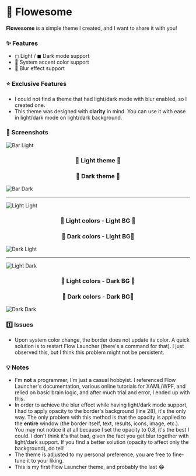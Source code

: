 # 💠 Flowesome

**Flowesome** is a simple theme I created, and I want to share it with you!

### ✨ Features

- ◻ Light / ◼ Dark mode support
- 🎨 System accent color support
- 🧊 Blur effect support

### ⭐ Exclusive Features
- I could not find a theme that had light/dark mode with blur enabled, so I created one.
- This theme was designed with **clarity** in mind. You can use it with ease in light/dark mode on light/dark background.

### 📸 Screenshots

![Bar Light](https://github.com/user-attachments/assets/815240e1-bafd-4113-96d8-3e74c903830e)

<h3 align="center">🔼 Light theme 🔼</h3>
<h3 align="center">🔽 Dark theme 🔽</h3>

![Bar Dark](https://github.com/user-attachments/assets/8efe928f-3940-4a88-924a-d3b943b07ada)

---

![Light Light](https://github.com/user-attachments/assets/0801d6cc-b7f4-40ee-a573-22d09ef7f1f1)

<h3 align="center">🔼 Light colors - Light BG 🔼</h3>
<h3 align="center">🔽 Dark colors - Light BG🔽</h3>

![Dark Light](https://github.com/user-attachments/assets/e6c9526b-0e3f-49e7-b6de-6f91f8a2562a)

---

![Light Dark](https://github.com/user-attachments/assets/af02b2cc-a11c-4df2-a501-a1745786640f)

<h3 align="center">🔼 Light colors - Dark BG 🔼</h3>
<h3 align="center">🔽 Dark colors - Dark BG🔽</h3>

![Dark Dark](https://github.com/user-attachments/assets/3645b0b3-dfc2-49b0-a846-a8465f6dc919)

### 1️⃣ Issues
- Upon system color change, the border does not update its color. A quick solution is to restart Flow Launcher (there's a command for that). I just observed this, but I think this problem might not be persistent.

### 💡 Notes
- I'm **not** a programmer, I'm just a casual hobbyist. I referenced Flow Launcher's documentation, various online tutorials for XAML/WPF, and relied on basic brain logic, and after much trial and error, I ended up with this.
- In order to achieve the blur effect while having light/dark mode support, I had to apply opacity to the border's background (line 28), it's the only way. The only problem with this method is that the opacity is applied to the **entire** window (the border itself, text, results, icons, image, etc.). You may not notice it at all because I set the opacity to 0.8, it's the best I could. I don't think it's that bad, given the fact you get blur together with light/dark support. If you find a better solution (opacity to affect only the background), do tell!
- The theme is adjusted to my personal preference, you are free to fine-tune it to your liking.
- This is my first Flow Launcher theme, and probably the last 😂
